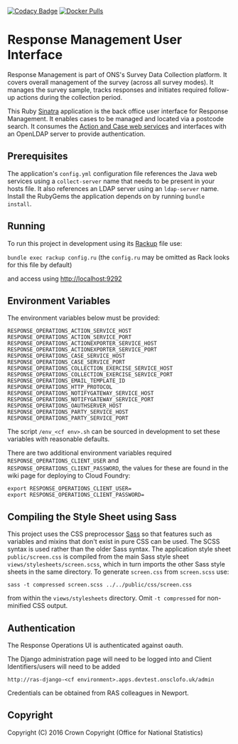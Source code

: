 [![Codacy Badge](https://api.codacy.com/project/badge/Grade/ab8e513f5e8d48ec8ac8afd945293f8a)](https://www.codacy.com/app/sdcplatform/response-management-ui?utm_source=github.com&amp;utm_medium=referral&amp;utm_content=ONSdigital/response-management-ui&amp;utm_campaign=Badge_Grade)  [![Docker Pulls](https://img.shields.io/docker/pulls/sdcplatform/response-management-ui.svg)]()

# Response Management User Interface
Response Management is part of ONS's Survey Data Collection platform. It covers overall management of the survey (across all survey modes). It manages the survey sample, tracks responses and initiates required follow-up actions during the collection period.

This Ruby [Sinatra](http://www.sinatrarb.com/) application is the back office user interface for Response Management. It enables cases to be managed and located via a postcode search. It consumes the [Action and Case web services](https://github.com/ONSdigital/response-management-service) and interfaces with an OpenLDAP server to provide authentication.

## Prerequisites
The application's `config.yml` configuration file references the Java web services using a `collect-server` name that needs to be present in your hosts file. It also references an LDAP server using an `ldap-server` name. Install the RubyGems the application depends on by running `bundle install`.

## Running
To run this project in development using its [Rackup](http://rack.github.io/) file use:

  `bundle exec rackup config.ru` (the `config.ru` may be omitted as Rack looks for this file by default)

and access using [http://localhost:9292](http://localhost:9292)

## Environment Variables
The environment variables below must be provided:

```
RESPONSE_OPERATIONS_ACTION_SERVICE_HOST
RESPONSE_OPERATIONS_ACTION_SERVICE_PORT
RESPONSE_OPERATIONS_ACTIONEXPORTER_SERVICE_HOST
RESPONSE_OPERATIONS_ACTIONEXPORTER_SERVICE_PORT
RESPONSE_OPERATIONS_CASE_SERVICE_HOST
RESPONSE_OPERATIONS_CASE_SERVICE_PORT
RESPONSE_OPERATIONS_COLLECTION_EXERCISE_SERVICE_HOST
RESPONSE_OPERATIONS_COLLECTION_EXERCISE_SERVICE_PORT
RESPONSE_OPERATIONS_EMAIL_TEMPLATE_ID
RESPONSE_OPERATIONS_HTTP_PROTOCOL
RESPONSE_OPERATIONS_NOTIFYGATEWAY_SERVICE_HOST
RESPONSE_OPERATIONS_NOTIFYGATEWAY_SERVICE_PORT
RESPONSE_OPERATIONS_OAUTHSERVER_HOST
RESPONSE_OPERATIONS_PARTY_SERVICE_HOST
RESPONSE_OPERATIONS_PARTY_SERVICE_PORT
```

The script `/env_<cf env>.sh` can be sourced in development to set these variables with reasonable defaults.

There are two additional environment variables required `RESPONSE_OPERATIONS_CLIENT_USER` and `RESPONSE_OPERATIONS_CLIENT_PASSWORD`, the values for these are found in the wiki page for deploying to Cloud Foundry:

```
export RESPONSE_OPERATIONS_CLIENT_USER=
export RESPONSE_OPERATIONS_CLIENT_PASSWORD=
```

## Compiling the Style Sheet using Sass
This project uses the CSS preprocessor [Sass](http://sass-lang.com/) so that features such as variables and mixins that don't exist in pure CSS can be used. The SCSS syntax is used rather than the older Sass syntax. The application style sheet `public/screen.css` is compiled from the main Sass style sheet `views/stylesheets/screen.scss`, which in turn imports the other Sass style sheets in the same directory. To generate `screen.css` from `screen.scss` use:

 `sass -t compressed screen.scss ../../public/css/screen.css`

 from within the `views/stylesheets` directory. Omit `-t compressed` for non-minified CSS output.

## Authentication

The Response Operations UI is authenticated against oauth.

The Django administration page will need to be logged into and Client Identifiers/users will need to be added

```
http://ras-django-<cf environment>.apps.devtest.onsclofo.uk/admin
```

Credentials can be obtained from RAS colleagues in Newport.

## Copyright
Copyright (C) 2016 Crown Copyright (Office for National Statistics)
